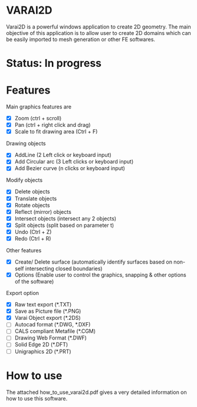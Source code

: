 # VARAI2D
Varai2D is a powerful windows application to create 2D geometry. The main objective of this application is to allow user to create 2D domains which can be easily imported to mesh generation or other FE softwares. 

# Status: In progress

# Features
Main graphics features are 
- [x] Zoom (ctrl + scroll)
- [x] Pan (ctrl + right click and drag)
- [x] Scale to fit drawing area (Ctrl + F)

Drawing objects
- [x] AddLine (2 Left click or keyboard input)
- [x] Add Circular arc (3 Left clicks or keyboard input)
- [x] Add Bezier curve (n clicks or keyboard input)

Modify objects
- [x] Delete objects
- [x] Translate objects
- [x] Rotate objects
- [x] Reflect (mirror) objects
- [x] Intersect objects (intersect any 2 objects)
- [x] Split objects (split based on parameter t)
- [x] Undo (Ctrl + Z)
- [x] Redo (Ctrl + R)

Other features
- [x] Create/ Delete surface (automatically identify surfaces based on non-self intersecting closed boundaries)
- [x] Options (Enable user to control the graphics, snapping & other options of the software)

Export option
- [x] Raw text export (*.TXT)
- [x] Save as Picture file (*.PNG)
- [X] Varai Object export (*.2DS)
- [ ] Autocad format (*.DWG, *.DXF)
- [ ] CALS compliant Metafile (*.CGM)
- [ ] Drawing Web Format (*.DWF)
- [ ] Solid Edge 2D (*.DFT)
- [ ] Unigraphics 2D (*.PRT)

# How to use
The attached how_to_use_varai2d.pdf gives a very detailed information on how to use this software.
